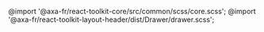 @import '@axa-fr/react-toolkit-core/src/common/scss/core.scss';
@import '@axa-fr/react-toolkit-layout-header/dist/Drawer/drawer.scss';
